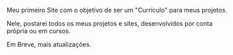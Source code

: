 Meu primeiro Site com o objetivo de ser um "Currículo" para meus projetos.

Nele, postarei todos os meus projetos e sites, desenvolvidos por conta própria ou em cursos. 

Em Breve, mais atualizações.